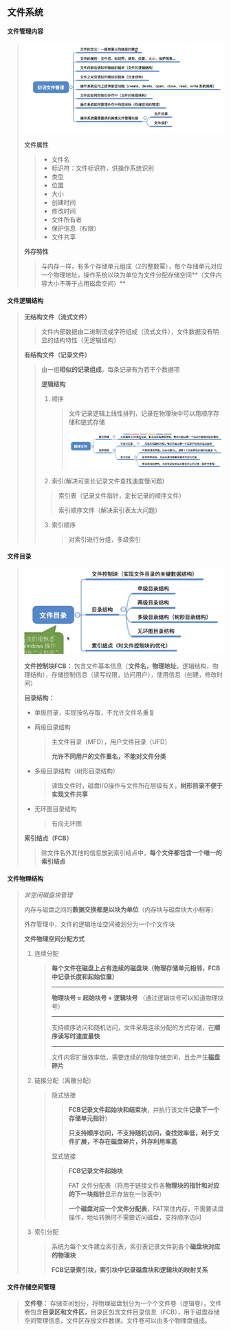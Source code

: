 ## 文件系统

#### 	**文件管理内容**

> <img src="image-20220409150745168.png" alt="image-20220409150745168"  /> 
>
> **文件属性**
>
> > - 文件名
> > - 标识符：文件标识符，供操作系统识别
> > - 类型
> > - 位置
> > - 大小
> > - 创建时间
> > - 修改时间
> > - 文件所有者
> > - 保护信息（权限）
> > - 文件共享
>
> **外存特性**
>
> > 与内存一样，有多个存储单元组成（2的整数幂），每个存储单元对应一个物理地址，操作系统以块为单位为文件分配存储空间**（文件内容大小不等于占用磁盘空间）**

#### **文件逻辑结构**

> **无结构文件（流式文件）**
>
> > 文件内部数据由二进制流或字符组成（流式文件），文件数据没有明显的结构特性（无逻辑结构）
>
> **有结构文件（记录文件）**
>
> > 由一组**相似的记录组成**，每条记录有为若干个数据项
> >
> > **逻辑结构**
> >
> > 1. 顺序
> >
> >    > 文件记录逻辑上线性排列，记录在物理块中可以用顺序存储和链式存储
> >    >
> >    > ![image-20220409151825969](image-20220409151825969.png) 
> >
> > 2. 索引(解决可变长记录文件查找速度慢问题)
> >
> > > 索引表（记录文件指针，定长记录的顺序文件）
> > >
> > > 索引顺序文件（解决索引表太大问题）
> >
> > 3. 索引顺序
> >
> >    > 对索引进行分组，多级索引

#### **文件目录**

> ![image-20220409172339882](image-20220409172339882.png) 
>
> **文件控制块FCB：** 包含文件基本信息（**文件名，物理地址**，逻辑结构，物理结构），存储控制信息（读写权限，访问用户），使用信息（创建，修改时间）
>
> **目录结构：**
>
> - 单级目录，实现按名存取，不允许文件名重复
>
> - 两级目录结构
>
>   > 主文件目录（MFD），用户文件目录（UFD） 
>   >
>   > **允许不同用户的文件重名，不能对文件分类**
>
> - 多级目录结构（树形目录结构）
>
>   > 读取文件时，磁盘I/O操作与文件所在层级有关，**树形目录不便于实现文件共享**
>
> - 无环图目录结构
>
>   > 有向无环图
>
> **索引结点（FCB）**
>
> > 除文件名外其他的信息放到索引结点中，**每个文件都包含一个唯一的索引结点**

#### **文件物理结构**

> *非空闲磁盘块管理*
>
> 内存与磁盘之间的**数据交换都是以块为单位**（内存块与磁盘块大小相等）
>
> 外存管理中，文件的逻辑地址空间被划分为一个个文件块
>
> **文件物理空间分配方式**
>
> 1. 连续分配
>
>    > **每个文件在磁盘上占有连续的磁盘块（物理存储单元相邻，FCB中记录长度和起始位置）**
>    >
>    > ---
>    >
>    > **物理块号 = 起始块号 + 逻辑块号** （通过逻辑块号可以知道物理块号）
>    >
>    > ---
>    >
>    > 支持顺序访问和随机访问，文件采用连续分配的方式存储，在**顺序读写时速度最快**
>    >
>    > ---
>    >
>    > 文件内容扩展效率低，需要连续的物理存储空间，且会产生**磁盘碎片**
>
> 2. 链接分配（离散分配）
>
>    > 隐式链接 
>    >
>    > > **FCB记录文件起始块和结束块**，并执行该文件**记录下一个存储单元指针**）
>    > >
>    > > **只支持顺序访问，不支持随机访问，查找效率低，利于文件扩展，不存在磁盘碎片，外存利用率高**
>    >
>    > 显式链接
>    >
>    > > **FCB记录文件起始块** 
>    > >
>    > > FAT 文件分配表（将用于链接文件各**物理块的指针和对应的下一块指针**显示存放在一张表中）
>    > >
>    > > ​	**一个磁盘对应一个文件分配表**，FAT常住内存，不需要读盘操作，地址转换时不需要访问磁盘，支持顺序访问 
>
> 3. 索引分配
>
>    > 系统为每个文件建立索引表，索引表记录文件到各个**磁盘块对应的物理块**
>    >
>    > **FCB记录索引块，索引块中记录磁盘块和逻辑块的映射关系**

#### **文件存储空间管理**

> **文件卷：** 存储空间划分，将物理磁盘划分为一个个文件卷（逻辑卷），文件卷包含**目录区和文件区**，目录区包含文件目录信息（FCB），用于磁盘存储空间管理信息，文件区存放文件数据。文件卷可以由多个物理盘组成。
>
> 
>
> 



#### 

